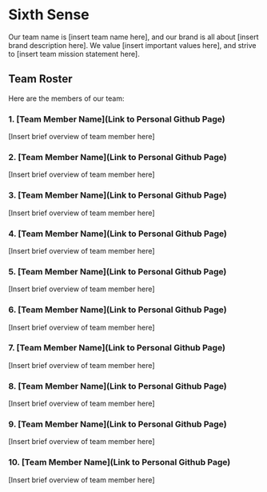 # Sixth Sense

Our team name is [insert team name here], and our brand is all about [insert brand description here]. We value [insert important values here], and strive to [insert team mission statement here].

## Team Roster

Here are the members of our team:

### 1. [Team Member Name](Link to Personal Github Page)

[Insert brief overview of team member here]

### 2. [Team Member Name](Link to Personal Github Page)

[Insert brief overview of team member here]

### 3. [Team Member Name](Link to Personal Github Page)

[Insert brief overview of team member here]

### 4. [Team Member Name](Link to Personal Github Page)

[Insert brief overview of team member here]

### 5. [Team Member Name](Link to Personal Github Page)

[Insert brief overview of team member here]

### 6. [Team Member Name](Link to Personal Github Page)

[Insert brief overview of team member here]

### 7. [Team Member Name](Link to Personal Github Page)

[Insert brief overview of team member here]

### 8. [Team Member Name](Link to Personal Github Page)

[Insert brief overview of team member here]

### 9. [Team Member Name](Link to Personal Github Page)

[Insert brief overview of team member here]

### 10. [Team Member Name](Link to Personal Github Page)

[Insert brief overview of team member here]
